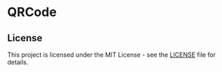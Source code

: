 # QRCode

## License

This project is licensed under the MIT License - see the [LICENSE](LICENSE) file for details.
